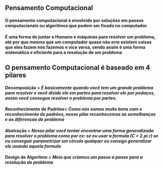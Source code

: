 ## Pensamento Computacional

#### O pensamento computacional é envolvido por soluções em passos computacionais ou algoritmos que podem ser fixado no computador.

#### É uma forma de juntar o Humano e máquinas para resolver um problema, até por que mesmo que um computador quase não erre existem coisas que eles fazem nós fazemos e vice versa, sendo assim é uma forma sistemática e eficiente  para a resolução de um problema 

## O pensamento Computacional é baseado em 4 pilares

#### Decomposição = ***_É basicamente quando você tem um grande problema para resolver e você divide ele em partes para resolver ele por pedaços, assim você consegue resolver o problema por partes_.***

#### Reconhecimento de Padrões= ***_Como nós somos muito bons com o reconhecimento de padrões, nesse pilar reconhecemos as semelhanças e as diferenças do problema_***

#### Abstração = **_Nesse pilar você tentar encontrar uma forma generalizada para resolver o problema como por ex: se eu usar a formula (C = 2.pi.r) se eu conseguir parametrizar um circulo qualquer eu consigo generalizar ele usando aquela formula_**

#### Design de Algoritmo</span> = **_Meio que criamos um passo a passo para a resolução do problema_**





